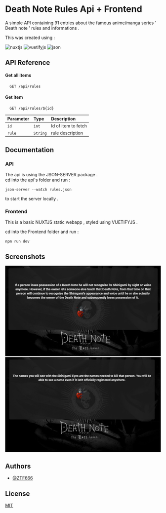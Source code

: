 # Death Note Rules Api + Frontend

A simple API containing 91 entries about the famous anime/manga series ' Death note ' rules and informations .

This was created using :

 <img src="https://www.vectorlogo.zone/logos/nuxtjs/nuxtjs-icon.svg" alt="nuxtjs" width="40" height="40"/>  
 
 <img src="https://raw.githubusercontent.com/gilbarbara/logos/e0babf54f7ac9127942111bf177f549b709a60be/logos/vuetifyjs.svg" alt="vuetifyjs" width="40" height="40"/>

 <img src="https://www.vectorlogo.zone/logos/json/json-icon.svg" alt="json" width="40" height="40"/>

## API Reference

#### Get all items

```http
  GET /api/rules
```

#### Get item

```http
  GET /api/rules/${id}
```

| Parameter | Type     | Description         |
| :-------- | :------- | :------------------ |
| `id`      | `int`    | Id of item to fetch |
| `rule`    | `String` | rule description    |

## Documentation

### API

The api is using the JSON-SERVER package .  
cd into the api's folder and run :

```
json-server --watch rules.json
```

to start the server locally .

### Frontend

This is a basic NUXTJS static webapp , styled using VUETIFYJS .

cd into the Frontend folder and run :

```
npm run dev
```

## Screenshots

![App Screenshot](scrsht/scdn.png)
![App Screenshot](scrsht/screenshotdn.png)

## Authors

- [@ZTF666](https://www.github.com/ZTF666)

## License

[MIT](https://choosealicense.com/licenses/mit/)
